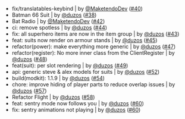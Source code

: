 - fix/translatables-keybind | by [@MaketendoDev](https://github.com/MaketendoDev) ([#40](https://github.com/duzos/superhero/pull/40))
- Batman 66 Suit | by [@duzos](https://github.com/duzos) ([#38](https://github.com/duzos/superhero/pull/38))
- Bat Radio | by [@MaketendoDev](https://github.com/MaketendoDev) ([#42](https://github.com/duzos/superhero/pull/42))
- ci: remove spotless | by [@duzos](https://github.com/duzos) ([#44](https://github.com/duzos/superhero/pull/44))
- fix: all superhero items are now in the item group | by [@duzos](https://github.com/duzos) ([#43](https://github.com/duzos/superhero/pull/43))
- feat: suits now render on armour stands | by [@duzos](https://github.com/duzos) ([#45](https://github.com/duzos/superhero/pull/45))
- refactor(power): make everything more generic | by [@duzos](https://github.com/duzos) ([#47](https://github.com/duzos/superhero/pull/47))
- refactor(register): No more inner class from the ClientRegister | by [@duzos](https://github.com/duzos) ([#48](https://github.com/duzos/superhero/pull/48))
- feat(suit): per slot rendering | by [@duzos](https://github.com/duzos) ([#49](https://github.com/duzos/superhero/pull/49))
- api: generic steve & alex models for suits | by [@duzos](https://github.com/duzos) ([#52](https://github.com/duzos/superhero/pull/52))
- build(modkit): 1.1.9 | by [@duzos](https://github.com/duzos) ([#54](https://github.com/duzos/superhero/pull/54))
- chore: improve hiding of player parts to reduce overlap issues | by [@duzos](https://github.com/duzos) ([#57](https://github.com/amblelabs/superhero/pull/57))
- Refactor Flight | by [@duzos](https://github.com/duzos) ([#58](https://github.com/amblelabs/superhero/pull/58))
- feat: sentry mode now follows you | by [@duzos](https://github.com/duzos) ([#60](https://github.com/amblelabs/superhero/pull/60))
- fix: sentry animations not playing | by [@duzos](https://github.com/duzos) ([#60](https://github.com/amblelabs/superhero/pull/60))
